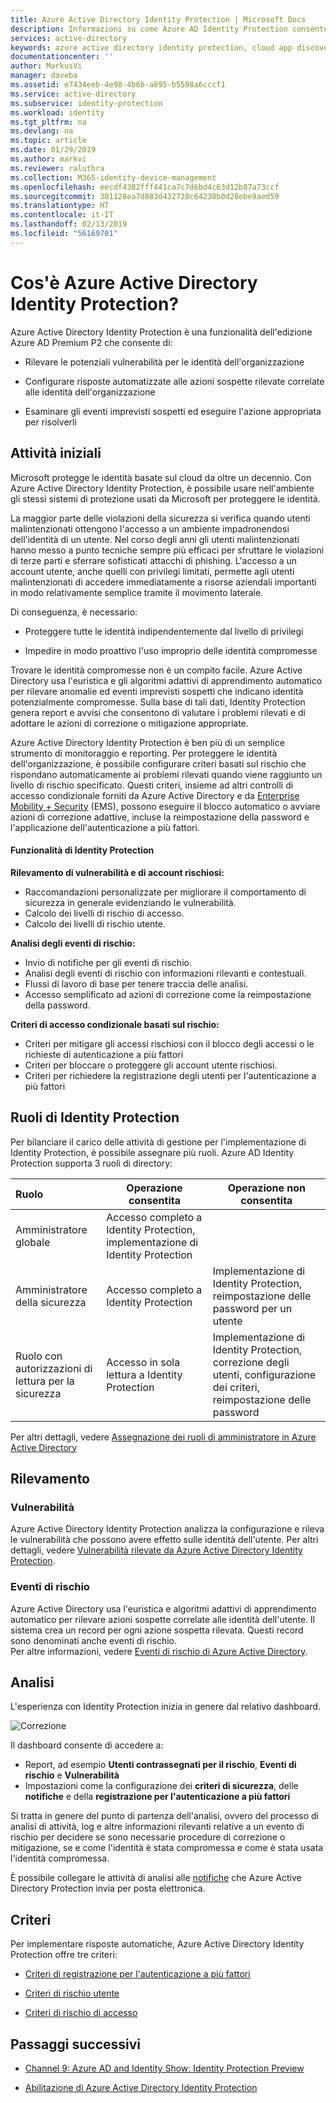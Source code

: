 ```yaml
---
title: Azure Active Directory Identity Protection | Microsoft Docs
description: Informazioni su come Azure AD Identity Protection consente di limitare la possibilità di un utente malintenzionato di sfruttare un'identità o un dispositivo compromesso e di proteggere un'identità o un dispositivo che in precedenza è stato sospettato o ritenuto essere compromesso.
services: active-directory
keywords: azure active directory identity protection, cloud app discovery, gestione applicazioni, sicurezza, rischio, livello di rischio, vulnerabilità, criteri di sicurezza
documentationcenter: ''
author: MarkusVi
manager: daveba
ms.assetid: e7434eeb-4e98-4b6b-a895-b5598a6cccf1
ms.service: active-directory
ms.subservice: identity-protection
ms.workload: identity
ms.tgt_pltfrm: na
ms.devlang: na
ms.topic: article
ms.date: 01/29/2019
ms.author: markvi
ms.reviewer: raluthra
ms.collection: M365-identity-device-management
ms.openlocfilehash: eecdf4382fff441ca7c7d6bd4c63d12b87a73ccf
ms.sourcegitcommit: 301128ea7d883d432720c64238b0d28ebe9aed59
ms.translationtype: HT
ms.contentlocale: it-IT
ms.lasthandoff: 02/13/2019
ms.locfileid: "56169701"
---
```

# <a name="what-is-azure-active-directory-identity-protection"></a>Cos'è Azure Active Directory Identity Protection?

Azure Active Directory Identity Protection è una funzionalità dell'edizione Azure AD Premium P2 che consente di:

- Rilevare le potenziali vulnerabilità per le identità dell'organizzazione

- Configurare risposte automatizzate alle azioni sospette rilevate correlate alle identità dell'organizzazione  

- Esaminare gli eventi imprevisti sospetti ed eseguire l'azione appropriata per risolverli   


## <a name="get-started"></a>Attività iniziali

Microsoft protegge le identità basate sul cloud da oltre un decennio. Con Azure Active Directory Identity Protection, è possibile usare nell'ambiente gli stessi sistemi di protezione usati da Microsoft per proteggere le identità.

La maggior parte delle violazioni della sicurezza si verifica quando utenti malintenzionati ottengono l'accesso a un ambiente impadronendosi dell'identità di un utente. Nel corso degli anni gli utenti malintenzionati hanno messo a punto tecniche sempre più efficaci per sfruttare le violazioni di terze parti e sferrare sofisticati attacchi di phishing. L'accesso a un account utente, anche quelli con privilegi limitati, permette agli utenti malintenzionati di accedere immediatamente a risorse aziendali importanti in modo relativamente semplice tramite il movimento laterale.

Di conseguenza, è necessario:

- Proteggere tutte le identità indipendentemente dal livello di privilegi

- Impedire in modo proattivo l'uso improprio delle identità compromesse

Trovare le identità compromesse non è un compito facile. Azure Active Directory usa l'euristica e gli algoritmi adattivi di apprendimento automatico per rilevare anomalie ed eventi imprevisti sospetti che indicano identità potenzialmente compromesse. Sulla base di tali dati, Identity Protection genera report e avvisi che consentono di valutare i problemi rilevati e di adottare le azioni di correzione o mitigazione appropriate.

Azure Active Directory Identity Protection è ben più di un semplice strumento di monitoraggio e reporting. Per proteggere le identità dell'organizzazione, è possibile configurare criteri basati sul rischio che rispondano automaticamente ai problemi rilevati quando viene raggiunto un livello di rischio specificato. Questi criteri, insieme ad altri controlli di accesso condizionale forniti da Azure Active Directory e da [Enterprise Mobility + Security](https://docs.microsoft.com/enterprise-mobility-security/) (EMS), possono eseguire il blocco automatico o avviare azioni di correzione adattive, incluse la reimpostazione della password e l'applicazione dell'autenticazione a più fattori.


#### <a name="identity-protection-capabilities"></a>Funzionalità di Identity Protection

**Rilevamento di vulnerabilità e di account rischiosi:**  

* Raccomandazioni personalizzate per migliorare il comportamento di sicurezza in generale evidenziando le vulnerabilità.
* Calcolo dei livelli di rischio di accesso.
* Calcolo dei livelli di rischio utente.


**Analisi degli eventi di rischio:**

* Invio di notifiche per gli eventi di rischio.
* Analisi degli eventi di rischio con informazioni rilevanti e contestuali.
* Flussi di lavoro di base per tenere traccia delle analisi.
* Accesso semplificato ad azioni di correzione come la reimpostazione della password.

**Criteri di accesso condizionale basati sul rischio:**

* Criteri per mitigare gli accessi rischiosi con il blocco degli accessi o le richieste di autenticazione a più fattori
* Criteri per bloccare o proteggere gli account utente rischiosi.
* Criteri per richiedere la registrazione degli utenti per l'autenticazione a più fattori



## <a name="identity-protection-roles"></a>Ruoli di Identity Protection

Per bilanciare il carico delle attività di gestione per l'implementazione di Identity Protection, è possibile assegnare più ruoli. Azure AD Identity Protection supporta 3 ruoli di directory:

| Ruolo                         | Operazione consentita                          | Operazione non consentita
| :--                          | ---                                |  ---   |
| Amministratore globale         | Accesso completo a Identity Protection, implementazione di Identity Protection| |
| Amministratore della sicurezza       | Accesso completo a Identity Protection | Implementazione di Identity Protection, reimpostazione delle password per un utente |
| Ruolo con autorizzazioni di lettura per la sicurezza              | Accesso in sola lettura a Identity Protection | Implementazione di Identity Protection, correzione degli utenti, configurazione dei criteri, reimpostazione delle password |




Per altri dettagli, vedere [Assegnazione dei ruoli di amministratore in Azure Active Directory](../users-groups-roles/directory-assign-admin-roles.md)



## <a name="detection"></a>Rilevamento

### <a name="vulnerabilities"></a>Vulnerabilità

Azure Active Directory Identity Protection analizza la configurazione e rileva le vulnerabilità che possono avere effetto sulle identità dell'utente. Per altri dettagli, vedere [Vulnerabilità rilevate da Azure Active Directory Identity Protection](vulnerabilities.md).

### <a name="risk-events"></a>Eventi di rischio

Azure Active Directory usa l'euristica e algoritmi adattivi di apprendimento automatico per rilevare azioni sospette correlate alle identità dell'utente. Il sistema crea un record per ogni azione sospetta rilevata. Questi record sono denominati anche eventi di rischio.  
Per altre informazioni, vedere [Eventi di rischio di Azure Active Directory](../active-directory-identity-protection-risk-events.md).


## <a name="investigation"></a>Analisi

L'esperienza con Identity Protection inizia in genere dal relativo dashboard.

![Correzione](./media/overview/1000.png "Correzione")

Il dashboard consente di accedere a:

* Report, ad esempio **Utenti contrassegnati per il rischio**, **Eventi di rischio** e **Vulnerabilità**
* Impostazioni come la configurazione dei **criteri di sicurezza**, delle **notifiche** e della **registrazione per l'autenticazione a più fattori**

Si tratta in genere del punto di partenza dell'analisi, ovvero del processo di analisi di attività, log e altre informazioni rilevanti relative a un evento di rischio per decidere se sono necessarie procedure di correzione o mitigazione, se e come l'identità è stata compromessa e come è stata usata l'identità compromessa.

È possibile collegare le attività di analisi alle [notifiche](notifications.md) che Azure Active Directory Protection invia per posta elettronica.



## <a name="policies"></a>Criteri

Per implementare risposte automatiche, Azure Active Directory Identity Protection offre tre criteri:

- [Criteri di registrazione per l'autenticazione a più fattori](howto-mfa-policy.md)

- [Criteri di rischio utente](howto-user-risk-policy.md)

- [Criteri di rischio di accesso](howto-sign-in-risk-policy.md)


## <a name="next-steps"></a>Passaggi successivi

- [Channel 9: Azure AD and Identity Show: Identity Protection Preview](https://channel9.msdn.com/Series/Azure-AD-Identity/Azure-AD-and-Identity-Show-Identity-Protection-Preview)

- [Abilitazione di Azure Active Directory Identity Protection](enable.md)

